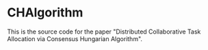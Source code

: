 # CHAlgorithm
This is the source code for the paper "Distributed Collaborative Task Allocation via Consensus Hungarian Algorithm".
